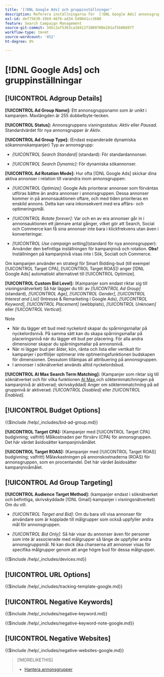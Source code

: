 ```yaml
---
title: '[!DNL Google Ads] och gruppinställningar'
description: Referera inställningarna för  [!DNL Google Ads] annonsgrupper.
exl-id: def75630-19b9-4676-ad34-5d9041cc3680
feature: Search Campaign Management
source-git-commit: 345c2af5363ca10412f3809700e281af5b06897f
workflow-type: tm+mt
source-wordcount: '452'
ht-degree: 0%

---
```


# [!DNL Google Ads] och gruppinställningar

## [!UICONTROL Adgroup Details]

**[!UICONTROL Ad Group Name]:** Ett annonsgruppsnamn som är unikt i kampanjen. Maxlängden är 255 dubbelbyte-tecken.

**[!UICONTROL Status]:** Annonsgruppens visningsstatus: *Aktiv* eller *Pausad*. Standardvärdet för nya annonsgrupper är *Aktiv*.

**[!UICONTROL Ad Group Type]:** (Endast expanderade dynamiska sökannonskampanjer) Typ av annonsgrupp:

* *[!UICONTROL Search Standard]* (standard): För standardannonser.

* *[!UICONTROL Search Dynamic]:* För dynamiska sökannonser.

**[!UICONTROL Ad Rotation Mode]:** Hur ofta [!DNL Google Ads] skickar dina aktiva annonser i relation till varandra inom annonsgruppen:

* *[!UICONTROL Optimize]:* Google Ads prioriterar annonser som förväntas utföras bättre än andra annonser i annonsgruppen. Dessa annonser kommer in på annonsauktionen oftare, och med tiden prioriteras en enskild annons. Detta kan vara inkonsekvent med era affärs- och optimeringsmål.

* *[!UICONTROL Rotate forever]:*   Var och en av era annonser går in i annonsauktionen ett jämnare antal gånger, vilket gör att Search, Social och Commerce kan få sina annonser inte bara i klickfrekvens utan även i konverteringar.

* *[!UICONTROL Use campaign setting]*(standard för nya annonsgrupper): Använder den befintliga inställningen för kampanjnivå och rotation. **Obs!** Inställningen på kampanjnivå visas inte i Sök, Socialt och Commerce.

Om kampanjen använder en strategi för Smart Bidding-bud (till exempel [!UICONTROL Target CPA], [!UICONTROL Target ROAS]) anger [!DNL Google Ads] automatiskt alternativet till [!UICONTROL Optimize].

**[!UICONTROL Custom Bid Level]:** (Kampanjer som endast riktar sig till visningsnätverket) Så här lägger du till: av *[!UICONTROL Ad Group]* (standard), *[!UICONTROL Age]*, *[!UICONTROL Gender]*, *[!UICONTROL Interest and List]* (Intresse &amp; Remarketing i Google Ads), *[!UICONTROL Keyword]*, *[!UICONTROL Placement]* (webbplats), *[!UICONTROL Unknown]* eller *[!UICONTROL Vertical]*.

>[!NOTE]
>
>* När du lägger ett bud med nyckelord skapar du spårningsmallar på nyckelordsnivå. På samma sätt kan du skapa spårningsmallar på placeringsnivå när du lägger ett bud per placering. För alla andra dimensioner skapar du spårningsmallar på annonsnivå.
>* När ni lägger bud per ålder, kön, ränta och lista eller vertikalt för kampanjer i portföljer optimerar inte optimeringsfunktionen budskapen för dimensionen. Dessutom tillämpas all attribuering på annonsgruppen.
>* I annonser i söknätverket används alltid nyckelordsbud.

**[!UICONTROL AI Max Search Term Matching]:** (Kampanjer som riktar sig till söknätverket och för vilka funktionen [AI Max &#x200B;](https://support.google.com/google-ads/answer/15910366) och söktermmatchningen på kampanjnivå är aktiverad; skrivskyddad) Anger om söktermmatchning på ad gruppnivå är aktiverad: *[!UICONTROL Disabled]* eller *[!UICONTROL Enabled]*.

## [!UICONTROL Budget Options]

<!-- **[!UICONTROL Bid]:** -->

{{$include /help/_includes/bid-ad-group.md}}

**[!UICONTROL Target CPA]:** (Kampanjer med [!UICONTROL Target CPA] budgivning; valfritt) Målkostnaden per förvärv (CPA) för annonsgruppen. Det här värdet åsidosätter kampanjnivåmålet.

**[!UICONTROL Target ROAS]:** (Kampanjer med [!UICONTROL Target ROAS] budgivning; valfritt) Målavkastningen på annonskostnaderna (ROAS) för annonsgruppen, som en procentandel. Det här värdet åsidosätter kampanjnivåmålet.

## [!UICONTROL Ad Group Targeting]

**[!UICONTROL Audience Target Method]:** (kampanjer endast i söknätverket och befintliga, skrivskyddade [!DNL Gmail]-kampanjer i visningsnätverket) Om du vill:

* *[!UICONTROL Target and Bid]:* Om du bara vill visa annonser för användare som är kopplade till målgrupper som också uppfyller andra mål för annonsgruppen.

* *[!UICONTROL Bid Only]:* Så här visar du annonser även för personer som inte är associerade med målgrupper så länge de uppfyller andra annonsgruppsmål. Ni kan dock öka chanserna att annonser visas för specifika målgrupper genom att ange högre bud för dessa målgrupper.

<!-- **[!UICONTROL Devices]:** -->

{{$include /help/_includes/devices.md}}

## [!UICONTROL URL Options]

<!-- **[!UICONTROL Tracking Template]:** -->

{{$include /help/_includes/tracking-template-google.md}}

## [!UICONTROL Negative Keywords]

<!-- **[!UICONTROL Negative Keywords]:** -->

{{$include /help/_includes/negative-keyword.md}}

<!-- Note for **[!UICONTROL Negative Keywords]:** -->

{{$include /help/_includes/negative-keyword-note-google.md}}

## [!UICONTROL Negative Websites]

<!-- **[!UICONTROL Negative Websites]:** -->

{{$include /help/_includes/negative-websites-google.md}}

>[!MORELIKETHIS]
>
>* [Hantera annonsgrupper](/help/search-social-commerce/campaign-management/campaigns/ad-group-manage.md)
